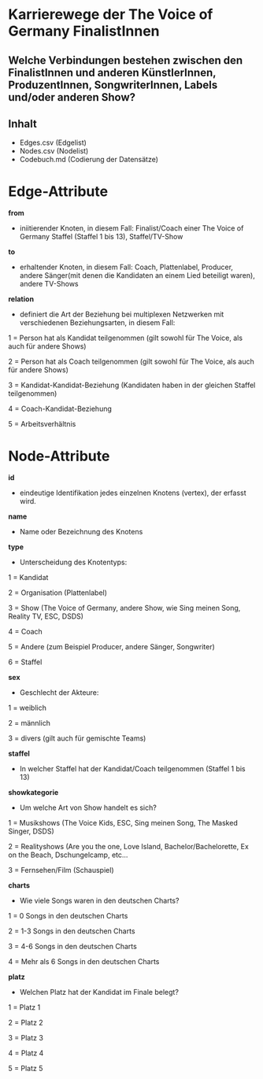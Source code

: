 # Karrierewege der The Voice of Germany FinalistInnen

## Welche Verbindungen bestehen zwischen den FinalistInnen und anderen KünstlerInnen, ProduzentInnen, SongwriterInnen, Labels und/oder anderen Show?

## Inhalt
- Edges.csv (Edgelist)
- Nodes.csv (Nodelist)
- Codebuch.md (Codierung der Datensätze)

# Edge-Attribute

**from**
- iniitierender Knoten, in diesem Fall: Finalist/Coach einer The Voice of Germany Staffel (Staffel 1 bis 13), Staffel/TV-Show 

**to**
- erhaltender Knoten, in diesem Fall: Coach, Plattenlabel, Producer, andere Sänger(mit denen die Kandidaten an einem Lied beteiligt waren), andere TV-Shows

**relation**
- definiert die Art der Beziehung bei multiplexen Netzwerken mit verschiedenen Beziehungsarten, in diesem Fall:

1 = Person hat als Kandidat teilgenommen (gilt sowohl für The Voice, als auch für andere Shows) 

2 = Person hat als Coach teilgenommen (gilt sowohl für The Voice, als auch für andere Shows) 

3 = Kandidat-Kandidat-Beziehung (Kandidaten haben in der gleichen Staffel teilgenommen)

4 = Coach-Kandidat-Beziehung

5 = Arbeitsverhältnis

# Node-Attribute

**id**
- eindeutige Identifikation jedes einzelnen Knotens (vertex), der erfasst wird.

**name**
- Name oder Bezeichnung des Knotens

**type**
-  Unterscheidung des Knotentyps:

1 = Kandidat

2 = Organisation (Plattenlabel)

3 = Show (The Voice of Germany, andere Show, wie Sing meinen Song, Reality TV, ESC, DSDS)

4 = Coach 

5 = Andere (zum Beispiel Producer, andere Sänger, Songwriter)

6 = Staffel

**sex**
-  Geschlecht der Akteure:

1 = weiblich

2 = männlich 

3 = divers (gilt auch für gemischte Teams)

**staffel**
- In welcher Staffel hat der Kandidat/Coach teilgenommen (Staffel 1 bis 13)

**showkategorie**
- Um welche Art von Show handelt es sich?

1 = Musikshows (The Voice Kids, ESC, Sing meinen Song, The Masked Singer, DSDS)

2 = Realityshows (Are you the one, Love Island, Bachelor/Bachelorette, Ex on the Beach, Dschungelcamp, etc... 

3 = Fernsehen/Film (Schauspiel)

**charts**
- Wie viele Songs waren in den deutschen Charts?

1 = 0 Songs in den deutschen Charts

2 = 1-3 Songs in den deutschen Charts

3 = 4-6 Songs in den deutschen Charts

4 = Mehr als 6 Songs in den deutschen Charts

**platz**
- Welchen Platz hat der Kandidat im Finale belegt?

1 = Platz 1

2 = Platz 2

3 = Platz 3

4 = Platz 4 

5 = Platz 5 










